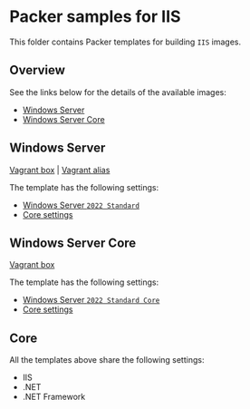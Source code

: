 # Packer samples for IIS

This folder contains Packer templates for building `IIS` images.

## Overview

See the links below for the details of the available images:

- [Windows Server](#windows-server)
- [Windows Server Core](#windows-server-core)

## Windows Server

[Vagrant box](https://app.vagrantup.com/gusztavvargadr/boxes/iis-windows-server) | [Vagrant alias](https://app.vagrantup.com/gusztavvargadr/boxes/iis)  

The template has the following settings:

- [Windows Server `2022 Standard`](../windows-server/README.md#2022-standard)
- [Core settings](#core)

## Windows Server Core

[Vagrant box](https://app.vagrantup.com/gusztavvargadr/boxes/iis-windows-server-core)  

The template has the following settings:

- [Windows Server `2022 Standard Core`](../windows-server/README.md#2022-standard-core)
- [Core settings](#core)

## Core

All the templates above share the following settings:

- IIS
- .NET
- .NET Framework
